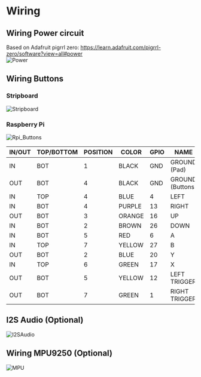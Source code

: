 # Wiring

## Wiring Power circuit
Based on Adafruit pigrrl zero: https://learn.adafruit.com/pigrrl-zero/software?view=all#power    
![Power](img/03_Power.jpg)

## Wiring Buttons
### Stripboard 
![Stripboard](img/04_Buttons_stripboard.jpg)
### Raspberry Pi
![Rpi_Buttons](img/05_Buttons_RPI.jpg)

| IN/OUT | TOP/BOTTOM | POSITION  | COLOR  | GPIO | NAME             |
|--------|------------|-----------|--------|------|------------------|
| IN     | BOT        | 1         | BLACK  | GND  | GROUND (Pad)     |
| OUT    | BOT        | 4         | BLACK  | GND  | GROUND (Buttons) |
| IN     | TOP        | 4         | BLUE   | 4    | LEFT             |
| IN     | BOT        | 4         | PURPLE | 13   | RIGHT            |
| OUT    | BOT        | 3         | ORANGE | 16   | UP               |
| IN     | BOT        | 2         | BROWN  | 26   | DOWN             |
| IN     | BOT        | 5         | RED    | 6    | A                |
| IN     | TOP        | 7         | YELLOW | 27   | B                |
| OUT    | BOT        | 2         | BLUE   | 20   | Y                |
| IN     | TOP        | 6         | GREEN  | 17   | X                |
| OUT    | BOT        | 5         | YELLOW | 12   | LEFT TRIGGER     |
| OUT     | BOT        | 7         | GREEN  |  1   | RIGHT TRIGGER    |

## I2S Audio (Optional)
![I2SAudio](img/07_AUDIO_I2S.jpg)

## Wiring MPU9250 (Optional)
![MPU](img/06_Screen_MPU9250.jpg)

